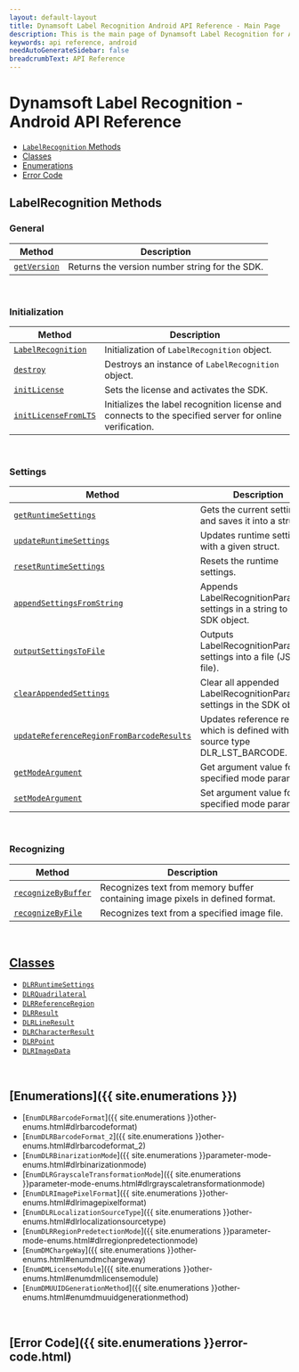 ```yaml
---
layout: default-layout
title: Dynamsoft Label Recognition Android API Reference - Main Page
description: This is the main page of Dynamsoft Label Recognition for Android API Reference.
keywords: api reference, android
needAutoGenerateSidebar: false
breadcrumbText: API Reference
---
```


# Dynamsoft Label Recognition - Android API Reference

- [`LabelRecognition` Methods](#labelrecognition-methods) 
- [Classes](#classes)  
- [Enumerations](#enumerations)
- [Error Code](#error-code)

## LabelRecognition Methods

### General
   
  | Method               | Description |
  |----------------------|-------------|
  | [`getVersion`](label-recognition/general.md#getversion) | Returns the version number string for the SDK. |
   
&nbsp; 

### Initialization
  
  | Method               | Description |
  |----------------------|-------------|
  | [`LabelRecognition`](label-recognition/initialization.md#labelrecognition) | Initialization of `LabelRecognition` object.|
  | [`destroy`](label-recognition/initialization.md#destroy) | Destroys an instance of `LabelRecognition` object.|   
  | [`initLicense`](label-recognition/initialization.md#initlicense) | Sets the license and activates the SDK. |
  | [`initLicenseFromLTS`](label-recognition/initialization.md#initlicensefromlts) | Initializes the label recognition license and connects to the specified server for online verification. |

&nbsp; 

### Settings

  | Method               | Description |
  |----------------------|-------------|
  | [`getRuntimeSettings`](label-recognition/settings.md#getruntimesettings) | Gets the current settings and saves it into a struct. |
  | [`updateRuntimeSettings`](label-recognition/settings.md#updateruntimesettings) | Updates runtime settings with a given struct. |
  | [`resetRuntimeSettings`](label-recognition/settings.md#resetruntimesettings) | Resets the runtime settings. |
  | [`appendSettingsFromString`](label-recognition/settings.md#appendsettingsfromstring) | Appends LabelRecognitionParameter settings in a string to the SDK object. |
  | [`outputSettingsToFile`](label-recognition/settings.md#outputsettingstofile) | Outputs LabelRecognitionParameter settings into a file (JSON file). |
  | [`clearAppendedSettings`](label-recognition/settings.md#clearappendedsettings) | Clear all appended LabelRecognitionParameter settings in the SDK object. |
  | [`updateReferenceRegionFromBarcodeResults`](label-recognition/settings.md#updatereferenceregionfrombarcoderesults) | Updates reference region which is defined with source type DLR_LST_BARCODE. |
  | [`getModeArgument`](label-recognition/settings.md#getmodeargument) | Get argument value for the specified mode parameter. |
  | [`setModeArgument`](label-recognition/settings.md#setmodeargument) | Set argument value for the specified mode parameter. |

&nbsp; 
   
### Recognizing
   
  | Method               | Description |
  |----------------------|-------------|
  | [`recognizeByBuffer`](label-recognition/recognizing.md#recognizebybuffer) | Recognizes text from memory buffer containing image pixels in defined format. |
  | [`recognizeByFile`](label-recognition/recognizing.md#recognizebyfile) | Recognizes text from a specified image file. |
   
&nbsp; 

## [Classes](class/index.md)
- [`DLRRuntimeSettings`](class/dlr-runtime-settings.md)	
- [`DLRQuadrilateral`](class/dlr-quadrilateral.md)	
- [`DLRReferenceRegion`](class/dlr-reference-region.md)	
- [`DLRResult`](class/dlr-result.md)		
- [`DLRLineResult`](class/dlr-line-result.md)	
- [`DLRCharacterResult`](class/dlr-character-result.md)		
- [`DLRPoint`](class/dlr-point.md)		
- [`DLRImageData`](class/dlr-image-data.md)		

&nbsp; 

## [Enumerations]({{ site.enumerations }})
- [`EnumDLRBarcodeFormat`]({{ site.enumerations }}other-enums.html#dlrbarcodeformat)
- [`EnumDLRBarcodeFormat_2`]({{ site.enumerations }}other-enums.html#dlrbarcodeformat_2)
- [`EnumDLRBinarizationMode`]({{ site.enumerations }}parameter-mode-enums.html#dlrbinarizationmode)
- [`EnumDLRGrayscaleTransformationMode`]({{ site.enumerations }}parameter-mode-enums.html#dlrgrayscaletransformationmode)
- [`EnumDLRImagePixelFormat`]({{ site.enumerations }}other-enums.html#dlrimagepixelformat)
- [`EnumDLRLocalizationSourceType`]({{ site.enumerations }}other-enums.html#dlrlocalizationsourcetype)
- [`EnumDLRRegionPredetectionMode`]({{ site.enumerations }}parameter-mode-enums.html#dlrregionpredetectionmode)
- [`EnumDMChargeWay`]({{ site.enumerations }}other-enums.html#enumdmchargeway)	
- [`EnumDMLicenseModule`]({{ site.enumerations }}other-enums.html#enumdmlicensemodule)	
- [`EnumDMUUIDGenerationMethod`]({{ site.enumerations }}other-enums.html#enumdmuuidgenerationmethod)	

&nbsp; 

## [Error Code]({{ site.enumerations }}error-code.html)
		

